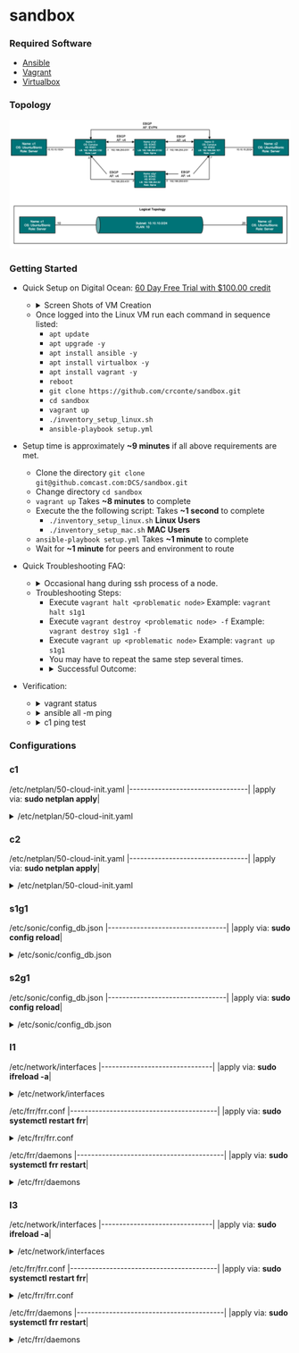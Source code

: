 # sandbox
### Required Software
* [Ansible](https://docs.ansible.com/ansible/latest/installation_guide/intro_installation.html)
* [Vagrant](https://www.vagrantup.com)
* [Virtualbox](https://www.virtualbox.org/wiki/Downloads)

### Topology
![Topology](images/sandbox.png)

### Getting Started
* Quick Setup on Digital Ocean: [60 Day Free Trial with $100.00 credit](https://m.do.co/c/b281130338a0)
  * <details><summary>Screen Shots of VM Creation</summary>
      <ul>
        <li><img src="images/screen1.png" alt="alt text"></li>
        <li><img src="images/screen2.png" alt="alt text"></li>
        <li><img src="images/screen3.png" alt="alt text"></li>
        <li><img src="images/screen4.png" alt="alt text"></li>
        <li><img src="images/screen5.png" alt="alt text"></li>
        <li><img src="images/screen6.png" alt="alt text"></li>
      </ul>
    </details>
  * Once logged into the Linux VM run each command in sequence listed:
    * ```apt update```
    * ```apt upgrade -y```
    * ```apt install ansible -y```
    * ```apt install virtualbox -y```
    * ```apt install vagrant -y``` 
    * ```reboot```
    * ```git clone https://github.com/crconte/sandbox.git```
    * ```cd sandbox```
    * ```vagrant up```
    * ```./inventory_setup_linux.sh```
    * ```ansible-playbook setup.yml```
* Setup time is approximately **~9 minutes** if all above requirements are met.
  * Clone the directory `git clone git@github.comcast.com:DCS/sandbox.git`
  * Change directory `cd sandbox`
  * `vagrant up` Takes **~8 minutes** to complete
  * Execute the the following script: Takes **~1 second** to complete
    * `./inventory_setup_linux.sh` **Linux Users**
    * `./inventory_setup_mac.sh` **MAC Users**
  * `ansible-playbook setup.yml` Takes **~1 minute** to complete
  * Wait for **~1 minute** for peers and environment to route

* Quick Troubleshooting FAQ:
  * <details><summary>Occasional hang during ssh process of a node.</summary><img src="images/ssh_error_vagrant_up.png" alt="alt text"></details>
  * Troubleshooting Steps:
    * Execute `vagrant halt <problematic node>` Example: `vagrant halt s1g1`
    * Execute `vagrant destroy <problematic node> -f` Example: `vagrant destroy s1g1 -f`
    * Execute `vagrant up <problematic node>` Example: `vagrant up s1g1`
    * You may have to repeat the same step several times.
    * <details><summary>Successful Outcome:</summary><img src="images/vagrant_halt.png" alt="alt text"><img src="images/vagrant_up.png" alt="alt text"></details>
    
* Verification:
  * <details><summary>vagrant status</summary><img src="images/vagrant_status.png" alt="alt text"></details>
  * <details><summary>ansible all -m ping</summary><img src="images/ansible_ping.png" alt="alt text"></details>
  * <details><summary>c1 ping test</summary><img src="images/verification.png" alt="alt text"></details>

### Configurations
 ### c1
 /etc/netplan/50-cloud-init.yaml
|---------------------------------|
|apply via: **sudo netplan apply**|
<details>
<summary>/etc/netplan/50-cloud-init.yaml</summary>
<pre><code># This file is generated from information provided by the datasource.  Changes
# to it will not persist across an instance reboot.  To disable cloud-init's
# network configuration capabilities, write a file
# /etc/cloud/cloud.cfg.d/99-disable-network-config.cfg with the following:
# network: {config: disabled}
network:
    ethernets:
        enp0s3:
            dhcp4: true
            match:
                macaddress: 02:ad:b8:da:8b:56
            set-name: enp0s3
        enp0s8:
            dhcp4: false
            addresses: [10.10.10.10/24]
    version: 2</pre></code>
</details>

 ### c2
 /etc/netplan/50-cloud-init.yaml
|---------------------------------|
|apply via: **sudo netplan apply**|

<details>
<summary>/etc/netplan/50-cloud-init.yaml</summary>
<pre><code># This file is generated from information provided by the datasource.  Changes
# to it will not persist across an instance reboot.  To disable cloud-init's
# network configuration capabilities, write a file
# /etc/cloud/cloud.cfg.d/99-disable-network-config.cfg with the following:
# network: {config: disabled}
network:
    ethernets:
        enp0s3:
            dhcp4: true
            match:
                macaddress: 02:ad:b8:da:8b:56
            set-name: enp0s3
        enp0s8:
            dhcp4: false
            addresses: [10.10.10.20/24]
    version: 2</pre></code></details>

 ### s1g1
/etc/sonic/config_db.json
|---------------------------------|
|apply via: **sudo config reload**|

<details>
<summary>/etc/sonic/config_db.json</summary>
<pre><code>{
    "BGP_NEIGHBOR": {
        "192.168.250.1": {
            "rrclient": 0,
            "name": "l1",
            "local_addr": "192.168.250.0",
            "nhopself": 0,
            "holdtime": "10",
            "asn": "65001",
            "keepalive": "3"
        },
        "192.168.250.3": {
            "rrclient": 0,
            "name": "l3",
            "local_addr": "192.168.250.2",
            "nhopself": 0,
            "holdtime": "10",
            "asn": "65002",
            "keepalive": "3"
        }
    },
    "DEVICE_METADATA": {
        "localhost": {
            "hwsku": "Force10-S6000",
            "hostname": "s1g1",
            "platform": "x86_64-kvm_x86_64-r0",
            "mac": "08:00:27:9f:a6:1f",
            "bgp_asn": "65100",
            "type": "spine"
        }
    },
    "DEVICE_NEIGHBOR": {},
    "LOOPBACK_INTERFACE": {
        "Loopback0|192.168.254.51/32": {}
    },
    "INTERFACE": {
        "Ethernet0|192.168.250.0/31": {},
        "Ethernet4|192.168.250.2/31": {}
    },
    "PORT": {
        "Ethernet0": {
            "alias": "E0/0",
            "admin_status": "up",
            "lanes": "29,30,31,32",
            "mtu": "9100"
        },
        "Ethernet4": {
            "alias": "E0/4",
            "admin_status": "up",
            "lanes": "25,26,27,28",
            "mtu": "9100"
        }
    }
}</pre></code></details>

 ### s2g1

/etc/sonic/config_db.json
|---------------------------------|
|apply via: **sudo config reload**|

<details>
<summary>/etc/sonic/config_db.json</summary>
<pre><code>{
    "BGP_NEIGHBOR": {
        "192.168.250.5": {
            "rrclient": 0,
            "name": "l1",
            "local_addr": "192.168.250.4",
            "nhopself": 0,
            "holdtime": "10",
            "asn": "65001",
            "keepalive": "3"
        },
        "192.168.250.7": {
            "rrclient": 0,
            "name": "l3",
            "local_addr": "192.168.250.6",
            "nhopself": 0,
            "holdtime": "10",
            "asn": "65002",
            "keepalive": "3"
        }
    },
    "DEVICE_METADATA": {
        "localhost": {
            "hwsku": "Force10-S6000",
            "hostname": "s2g1",
            "platform": "x86_64-kvm_x86_64-r0",
            "mac": "08:00:27:9f:a6:3f",
            "bgp_asn": "65100",
            "type": "spine"
        }
    },
    "DEVICE_NEIGHBOR": {},
    "LOOPBACK_INTERFACE": {
        "Loopback0|192.168.254.52/32": {}
    },
    "INTERFACE": {
        "Ethernet0|192.168.250.4/31": {},
        "Ethernet4|192.168.250.6/31": {}
    },
    "PORT": {
        "Ethernet0": {
            "alias": "E0/0",
            "admin_status": "up",
            "lanes": "29,30,31,32",
            "mtu": "9100"
        },
        "Ethernet4": {
            "alias": "E0/4",
            "admin_status": "up",
            "lanes": "25,26,27,28",
            "mtu": "9100"
        }
    }
}</pre></code></details>

 ### l1
/etc/network/interfaces
|-------------------------------|
|apply via: **sudo ifreload -a**|

<details>
<summary>/etc/network/interfaces</summary>
<pre><code># This file describes the network interfaces available on your system
# and how to activate them. For more information, see interfaces(5).

source /etc/network/interfaces.d/*.intf

\# The loopback network interface
auto lo
iface lo inet loopback
    # The primary network interface
    address 192.168.254.1/32
    vxlan-local-tunnelip 192.168.254.1

\# The primary network interface
auto eth0
iface eth0 inet dhcp
    vrf mgmt

auto swp1
iface swp1
    bridge-access 10
    mstpctl-bpduguard yes
    mstpctl-portadminedge yes

auto swp2
iface swp2
    address 192.168.250.1/31

auto swp3
iface swp3
    address 192.168.250.5/31

auto mgmt
iface mgmt
    address 127.0.0.1/8
    address ::1/128
    vrf-table auto

auto bridge
iface bridge
    bridge-ports swp1 vni10
    bridge-vids 10
    bridge-vlan-aware yes

auto vni10
iface vni10
    bridge-access 10
    vxlan-id 10
    mstpctl-portbpdufilter yes
    mstpctl-bpduguard yes
    bridge-learning off
    bridge-arp-nd-suppress on

auto vlan10
iface vlan10
    vlan-raw-device bridge
    vlan-id 10
    ip-forward off
    ip6-forward off</pre></code></details>

/etc/frr/frr.conf
|-----------------------------------------|
|apply via: **sudo systemctl restart frr**|

<details>
<summary>/etc/frr/frr.conf</summary>
<pre><code>frr version 7.4+cl4.2.1u1
frr defaults datacenter
hostname l1
log syslog informational
service integrated-vtysh-config
!
router bgp 65001
 no bgp default ipv4-unicast
 neighbor evpn peer-group
 neighbor evpn ebgp-multihop 3
 neighbor evpn update-source lo
 neighbor spine peer-group
 neighbor spine remote-as 65100
 neighbor 192.168.254.3 remote-as 65002
 neighbor 192.168.254.3 peer-group evpn
 neighbor 192.168.250.0 peer-group spine
 neighbor 192.168.250.4 peer-group spine
 !
 address-family ipv4 unicast
  network 192.168.254.1/32
  neighbor spine activate
 exit-address-family
 !
 address-family l2vpn evpn
  neighbor evpn activate
  advertise-all-vni
 exit-address-family
!
line vty
!</pre></code></details>

/etc/frr/daemons
|-----------------------------------------|
|apply via: **sudo systemctl frr restart**|

<details>
<summary>/etc/frr/daemons</summary>
<pre><code># This file tells the frr package which daemons to start.
#
# Entries are in the format: <daemon>=(yes|no|priority)
#   0, "no"  = disabled
#   1, "yes" = highest priority
#   2 .. 10  = lower priorities
# Read /usr/share/doc/frr/README.Debian for details.
#
# Sample configurations for these daemons can be found in
# /usr/share/doc/frr/examples/.
#
# ATTENTION:
#
# When activating a daemon for the first time, a config file, even if it is
# empty, has to be present *and* be owned by the user and group "frr", else
# the daemon will not be started by /etc/init.d/frr. The permissions should
# be u=rw,g=r,o=.
# When using "vtysh" such a config file is also needed. It should be owned by
# group "frrvty" and set to ug=rw,o= though. Check /etc/pam.d/frr, too.
#
# The watchfrr daemon is always started. Per default in monitoring-only but
# that can be changed.
#
bgpd=yes
ospfd=no
ospf6d=no
ripd=no
ripngd=no
isisd=no
fabricd=no
pimd=no
ldpd=no
nhrpd=no
eigrpd=no
babeld=no
sharpd=no
pbrd=no
fabricd=no
vrrpd=no

\#
\# If this option is set the /etc/init.d/frr script automatically loads
\# the config via "vtysh -b" when the servers are started.
\# Check /etc/pam.d/frr if you intend to use "vtysh"!
\#
vtysh_enable=yes
zebra_options="  -M cumulus_mlag -M snmp -A 127.0.0.1 -s 90000000"
bgpd_options="   -M snmp -A 127.0.0.1"
ospfd_options="  -M snmp -A 127.0.0.1"
ospf6d_options=" -M snmp -A ::1"
ripd_options="   -A 127.0.0.1"
ripngd_options=" -A ::1"
isisd_options="  -A 127.0.0.1"
pimd_options="   -A 127.0.0.1"
ldpd_options="   -A 127.0.0.1"
nhrpd_options="  -A 127.0.0.1"
eigrpd_options=" -A 127.0.0.1"
babeld_options=" -A 127.0.0.1"
sharpd_options=" -A 127.0.0.1"
pbrd_options="   -A 127.0.0.1"
staticd_options="-A 127.0.0.1"
fabricd_options="-A 127.0.0.1"
vrrpd_options="  -A 127.0.0.1"

\# configuration profile
\#
\#frr_profile="traditional"
\#frr_profile="datacenter"

\#
\# This is the maximum number of FD's that will be available.
\# Upon startup this is read by the control files and ulimit
\# is called.  Uncomment and use a reasonable value for your
\# setup if you are expecting a large number of peers in
\# say BGP.
\#MAX_FDS=1024

\# The list of daemons to watch is automatically generated by the init script.
\#watchfrr_options=""

\# for debugging purposes, you can specify a "wrap" command to start instead
\# of starting the daemon directly, e.g. to use valgrind on ospfd:
\#   ospfd_wrap="/usr/bin/valgrind"
\# or you can use "all_wrap" for all daemons, e.g. to use perf record:
\#   all_wrap="/usr/bin/perf record --call-graph -"
\# the normal daemon command is added to this at the end.</pre></code></details>

 ### l3
/etc/network/interfaces
|-------------------------------|
|apply via: **sudo ifreload -a**|
<details>
<summary>/etc/network/interfaces</summary>
<pre><code># This file describes the network interfaces available on your system
# and how to activate them. For more information, see interfaces(5).

source /etc/network/interfaces.d/*.intf

\# The loopback network interface
auto lo
iface lo inet loopback
    \# The primary network interface
    address 192.168.254.3/32
    vxlan-local-tunnelip 192.168.254.3

\# The primary network interface
auto eth0
iface eth0 inet dhcp
    vrf mgmt

auto swp1
iface swp1
    bridge-access 10
    mstpctl-bpduguard yes
    mstpctl-portadminedge yes

auto swp2
iface swp2
    address 192.168.250.3/31

auto swp3
iface swp3
    address 192.168.250.7/31

auto mgmt
iface mgmt
    address 127.0.0.1/8
    address ::1/128
    vrf-table auto

auto bridge
iface bridge
    bridge-ports swp1 vni10
    bridge-vids 10
    bridge-vlan-aware yes

auto vni10
iface vni10
    bridge-access 10
    vxlan-id 10
    mstpctl-portbpdufilter yes
    mstpctl-bpduguard yes
    bridge-learning off
    bridge-arp-nd-suppress on

auto vlan10
iface vlan10
    vlan-raw-device bridge
    vlan-id 10
    ip-forward off
    ip6-forward off</pre></code></details>

/etc/frr/frr.conf
|-----------------------------------------|
|apply via: **sudo systemctl restart frr**|
<details>
<summary>/etc/frr/frr.conf</summary>
<pre><code>frr version 7.4+cl4.2.1u1
frr defaults datacenter
hostname l3
log syslog informational
service integrated-vtysh-config
router bgp 65002
 no bgp default ipv4-unicast
 neighbor evpn peer-group
 neighbor evpn ebgp-multihop 3
 neighbor evpn update-source lo
 neighbor spine peer-group
 neighbor spine remote-as 65100
 neighbor 192.168.254.1 remote-as 65001
 neighbor 192.168.254.1 peer-group evpn
 neighbor 192.168.250.2 peer-group spine
 neighbor 192.168.250.6 peer-group spine
 !
 address-family ipv4 unicast
  network 192.168.254.3/32
  neighbor spine activate
 exit-address-family
 !
 address-family l2vpn evpn
  neighbor evpn activate
  advertise-all-vni
 exit-address-family
line vty</pre></code></details>

/etc/frr/daemons
|-----------------------------------------|
|apply via: **sudo systemctl frr restart**|

<details>
<summary>/etc/frr/daemons</summary>
<pre><code># This file tells the frr package which daemons to start.
#
# Entries are in the format: <daemon>=(yes|no|priority)
#   0, "no"  = disabled
#   1, "yes" = highest priority
#   2 .. 10  = lower priorities
# Read /usr/share/doc/frr/README.Debian for details.
#
# Sample configurations for these daemons can be found in
# /usr/share/doc/frr/examples/.
#
# ATTENTION:
#
# When activating a daemon for the first time, a config file, even if it is
# empty, has to be present *and* be owned by the user and group "frr", else
# the daemon will not be started by /etc/init.d/frr. The permissions should
# be u=rw,g=r,o=.
# When using "vtysh" such a config file is also needed. It should be owned by
# group "frrvty" and set to ug=rw,o= though. Check /etc/pam.d/frr, too.
#
# The watchfrr daemon is always started. Per default in monitoring-only but
# that can be changed.
#
bgpd=yes
ospfd=no
ospf6d=no
ripd=no
ripngd=no
isisd=no
fabricd=no
pimd=no
ldpd=no
nhrpd=no
eigrpd=no
babeld=no
sharpd=no
pbrd=no
fabricd=no
vrrpd=no

\#
\# If this option is set the /etc/init.d/frr script automatically loads
\# the config via "vtysh -b" when the servers are started.
\# Check /etc/pam.d/frr if you intend to use "vtysh"!
\#
vtysh_enable=yes
zebra_options="  -M cumulus_mlag -M snmp -A 127.0.0.1 -s 90000000"
bgpd_options="   -M snmp -A 127.0.0.1"
ospfd_options="  -M snmp -A 127.0.0.1"
ospf6d_options=" -M snmp -A ::1"
ripd_options="   -A 127.0.0.1"
ripngd_options=" -A ::1"
isisd_options="  -A 127.0.0.1"
pimd_options="   -A 127.0.0.1"
ldpd_options="   -A 127.0.0.1"
nhrpd_options="  -A 127.0.0.1"
eigrpd_options=" -A 127.0.0.1"
babeld_options=" -A 127.0.0.1"
sharpd_options=" -A 127.0.0.1"
pbrd_options="   -A 127.0.0.1"
staticd_options="-A 127.0.0.1"
fabricd_options="-A 127.0.0.1"
vrrpd_options="  -A 127.0.0.1"

\# configuration profile
\#
\#frr_profile="traditional"
\#frr_profile="datacenter"

\#
\# This is the maximum number of FD's that will be available.
\# Upon startup this is read by the control files and ulimit
\# is called.  Uncomment and use a reasonable value for your
\# setup if you are expecting a large number of peers in
\# say BGP.
\#MAX_FDS=1024

\# The list of daemons to watch is automatically generated by the init script.
\#watchfrr_options=""

\# for debugging purposes, you can specify a "wrap" command to start instead
\# of starting the daemon directly, e.g. to use valgrind on ospfd:
\#   ospfd_wrap="/usr/bin/valgrind"
\# or you can use "all_wrap" for all daemons, e.g. to use perf record:
\#   all_wrap="/usr/bin/perf record --call-graph -"
\# the normal daemon command is added to this at the end.</pre></code></details>
